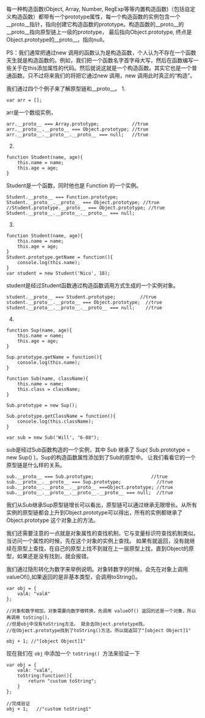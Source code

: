 每一种构造函数(Object, Array, Number, RegExp等等内置构造函数)（包括自定义构造函数）都带有一个prototype属性，每一个构造函数的实例包含一个__proto__指针，指向创建它构造函数的prototype。构造函数的__proto__的__proto__指向原型链上一级的prototype， 最后指向Object.prototype, 终点是Object.prototype的__proto__，指向null。

PS：我们通常把通过new 调用的函数认为是构造函数，个人认为不存在一个函数天生就是构造函数的。例如，我们把一个函数名字首字母大写，然后在函数编写一些关于在this添加属性的代码。然后就说这就是一个构造函数。其实它也是一个普通函数。只不过将来我们的将把它通过new 调用，new 调用此时真正的“构造”。

我们通过四个个例子来了解原型链和__proto__。
1.
```
var arr = [];
```
arr是一个数组实例，
```
arr.__proto__ === Array.prototype;            //true
arr.__proto__.__proto__ === Object.prototype; //true
arr.__proto__.__proto__.__proto__ === null;   //true
```

2.
```
function Student(name, age){
	this.name = name;
	this.age = age;	
}
```
Student是一个函数，同时他也是 Function 的一个实例。
```
Student.__proto__ === Function.prototype; 
Student.__proto__.__proto__ === Object.prototype; //true
//Student.prototype.__proto__ === Object.prototype; //true
Student.__proto__.__proto__.__proto__ === null;
```

3.
```
function Student(name, age){
	this.name = name;
	this.age = age;	
}
Student.prototype.getName = function(){
	console.log(this.name);
}
var student = new Student('Nico', 18);
```

student是经过Student函数通过构造函数调用方式生成的一个实例对象。 
```
student.__proto__ === Student.prototype;         //true
student.__proto__.__proto__ === Object.prototype;  //true
student.__proto__.__proto__.__proto__ === null;    //true
```

4.
```
function Sup(name, age){
	this.name = name;
	this.age = age;	
}

Sup.prototype.getName = function(){
	console.log(this.name);
}

function Sub(name, className){
	this.name = name;
	this.class = className;	
}

Sub.prototype = new Sup();

Sub.prototype.getClassName = function(){	
	console.log(this.className);
}

var sub = new Sub('Will', "6-08");
```

sub是经过Sub函数构造的一个实例，其中 Sub 继承了 Sup( Sub.prototype = new Sup() )，Sup的构造函数属性添加到了Sub的原型中。
让我们看看它的一个原型链是什么样的关系。

```
sub.__proto__ === Sub.prototype;                     //true
sub.__proto__.__proto__ === Sup.prototype;             //true
sub.__proto__.__proto__.__proto__ ===Object.prototype; //true
sub.__proto__.__proto__.__proto__.__proto__ === null;  //true
```

我们从Sub继承Sup原型链增长可以看出，原型链可以通过继承无限增长。从所有实例的原型链都会上升到Object.prototype可以得出，所有的实例都继承了 Object.prototype 这个对象上的方法。

我们还需要注意的一点就是对象属性的查找机制，它与变量标识符查找机制类似。当访问一个属性的时候，先在这个对象的实例上查找。
如果有就返回，没有就继续在原型上查找，在自己的原型上找不到就在上一层原型上找，直到Object的原型，如果还是没有找到，就会报错。

我们通过隐形转化为数字来举例说明。对象转数字的时候，会先在对象上调用valueOf(),如果返回的是非基本类型，会调用toString()。
```
var obj = {
	valA: "valA"
};

//对象和数字相加，对象需要向数字做转换，先调用 valueOf() 返回的还是一个对象，所以再调用 toSting()，
//但是obj中没有toString方法， 就会去Object.prototype找，
//在Object.prototype找到了toString()方法。所以就返回了"[object Object]1"

obj + 1; //"[object Object]1"
```

现在我们在 ```obj``` 中添加一个 ```toString() ```方法来验证一下

```
var obj = {
	valA: "valA",
	toString:function(){
		return "custom toString";
	}
};

//完成验证
obj + 1;   //"custom toString1"
```